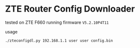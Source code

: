 # ZTE Router Config Downloader
tested on ZTE F660 running firmware ```V5.2.10P4T11```

usage
```
./zteconfigdl.py 192.168.1.1 user user config.bin
```
